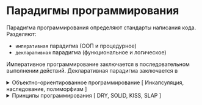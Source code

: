 # Парадигмы программирования
Парадигма программирования определяют стандарты написания кода. <br>
Разделяют:
- `императивная` парадигма (ООП и процедурное)
- `декларативная` парадигма (функциональное и логическое)

Императивное программирование заключается в последовательном выполнении действий.
Декларативная парадигма заключается в 

<details> <summary>Объектно-ориентированное программирование [ Инкапсуляция, наследование, полиморфизм ]</summary>

`Объектно-ориентированное программирование` (ООП) - это парадигма программирования, которая основана на концепциях объектов и классов. <br>

Все данные и функции объединяются в объекты, которые являются экземплярами классов.<br>

Классы определяют структуру объектов, их поведения и свойства.<br>

Различают четыре принципа ООП: `инкапсуляция`, `наследование`, `полиморфизм` и `абстракция`<br>
____
`Инкапсуляция` - механизм языка, позволяющий объединять данные и методы, работающие с этими данными в единый объект и скрыть детали реализации от пользователя. <br> 

Подлинное назначение - собрать в одном месте знания, относящиеся к устройству некой сущности, правилам обращения и операциям с ней.
Противоположность инкапсуляции - размывание знаний о функционировании.<br>
<details><summary> Пример инкапсуляции: </summary>

```
class Human:
    name: str
    age: int

    def __init__(self, name, age):
        self.name = name
        self.age = age

    # public
    def live(self):
        self.__walk()
        self.__speak()

    # private
    def __walk(self):
        return print(f"I'm {self.age} y.o. and I can walk...")

    def __speak(self):
        return print(f"Hi, my name is {self.name}")

    # protected
    def _run(self):
        return print(f"I'm {self.age} y.o. and I'm running...")


Alibek = Human('Alibek', 23)
Alibek.live()
Alibek._run()  # warning from IDE - Access to a protected member!
Alibek._Human__walk()  # warning from IDE - Unresolved attribute reference!
```
</details>

`Наследование` - механизм языка, который позволяет описывать новый класс на основе существующего. <br>
В "истинном" ООП нужен для реализации полиморфизма.<br>

<details><summary> Пример наследования: </summary>

```
class Animal:
    __name: int

    def __init__(self, name):
        self.__name = name

    def speak(self):
        pass


class Cat(Animal):
    def speak(self):
        return print("Meoww")


class Dog(Animal):
    def speak(self):
        return print("Woof")


Vasya = Cat('Vasya')
Aktos = Dog('Aktos')
Cheburawka = Animal('Cheburawka')

for i in (Vasya, Aktos, Cheburawka):
    i.speak()

```
</details>

`Полиморфизм` - возможность схожим типам данных, которые явно заданы иерархией наследования иметь различные реализации (с помощью переопределения методов и апкаста)<br>
Также иногда под полиморфизмом имеется ввиду способность обрабатывать разные типы данных.<br> 

`Абстракция` гласит, что мы должны выделять главные характеристики объекта. 
Мысль в том, чтобы мы могли определить минимальный необходимый набор этих характеристик, чтобы решать поставленные задачи. 
Достаточно тривиальная парадигма, почему ее часто не учитывают в принципах ООП.

</details>

<details> <summary> Принципы программирования [ DRY, SOLID, KISS, SLAP ]</summary>

`KISS` (Keep it stupid simple) велит придерживаться простоты. Имеется ввиду отказ от хитроумных приемов и утяжеления.
Чем проще ваш код тем легче его читать вам и тем кто будет его поддерживать <br>

`DRY` (Don't repeat yourself) - велит нам каждое повторение кода обособлять. 
Если в коде есть два и более повторяющихся фрагмента кода это в дальнейшем может привести к рассинхронизации и багам.<br>

`YAGNI` (You ain't gonna need it) - заключается в том что не нужно оставлять лишние фрагменты кода только для облегченного расширения функционала в будущем.
Такие ситуации вносят ненужную сложность и увеличивают размер кода

`SOLID` аббревиатура от 5 принципов которые характерны ООП:<br>
S: Single responsibility (единственной ответственности)<br>
O: Open-closed (открытости-закрытости) <br> 
L: Liskov Substitution (Подстановки Барбары Лисков) <br>
I: Interface segregation (Принцип разделения интерфейсов)<br>
D: Dependency Inversion ()<br>
</details>

